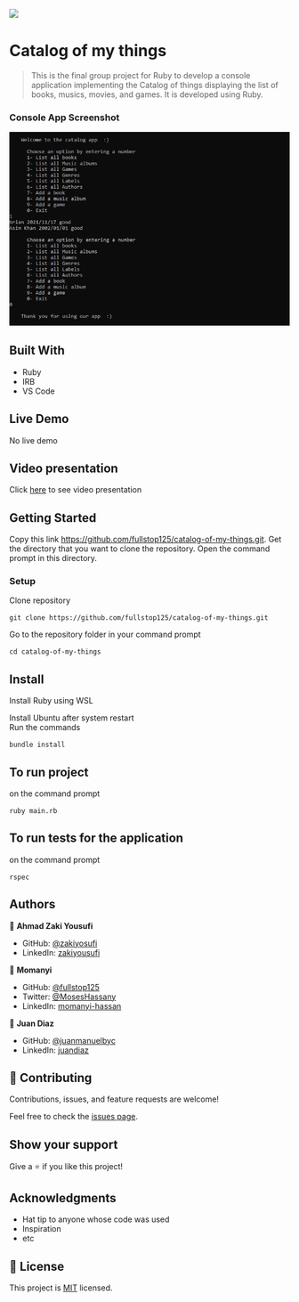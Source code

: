 ![](https://img.shields.io/badge/Microverse-blueviolet)

# Catalog of my things

> This is the final group project for Ruby to develop a console application implementing the Catalog of things displaying the list of books, musics, movies, and games. It is developed using Ruby.

### Console App Screenshot

![](./app_screenshot.JPG)

## Built With

- Ruby
- IRB 
- VS Code 

## Live Demo 

No live demo 

## Video presentation 

Click [here](https://drive.google.com/file/d/1xAS7NzLmWf4GhX3meFVXAUX_q0kVYJIr/view?usp=share_link) to see video presentation


## Getting Started

Copy this link https://github.com/fullstop125/catalog-of-my-things.git.
Get the directory that you want to clone the repository.
Open the command prompt in this directory.

### Setup
Clone repository
```
git clone https://github.com/fullstop125/catalog-of-my-things.git
```

Go to the repository folder in your command prompt
```
cd catalog-of-my-things
```

## Install
Install Ruby using WSL 

Install Ubuntu after system restart  
Run the commands

```
bundle install
```

## To run project

on the command prompt 

```
ruby main.rb
```

## To run tests for the application 

on the command prompt 
```
rspec
```
## Authors

👤 **Ahmad Zaki Yousufi**

- GitHub: [@zakiyosufi](https://github.com/zakiyousufi)
- LinkedIn: [zakiyousufi](https://linkedin.com/in/zakiyousufi)

👤 **Momanyi**

- GitHub: [@fullstop125](https://github.com/fullstop125)
- Twitter: [@MosesHassany](https://twitter.com/MosesHassany)
- LinkedIn: [momanyi-hassan](https://www.linkedin.com/in/momanyi-hassan-32a489180/)

👤 **Juan Diaz**

- GitHub: [@juanmanuelbyc](https://github.com/juanmanuelbyc)
- LinkedIn: [juandiaz](www.linkedin.com/in/juandiaz1991)

## 🤝 Contributing

Contributions, issues, and feature requests are welcome!

Feel free to check the [issues page](../../issues/).

## Show your support

Give a ⭐️ if you like this project!

## Acknowledgments

- Hat tip to anyone whose code was used
- Inspiration
- etc

## 📝 License

This project is [MIT](./MIT.md) licensed.
